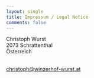 ```yaml
---
layout: single
title: Impressum / Legal Notice
comments: false
---
```


Christoph Wurst<br>
2073 Schrattenthal<br>
Österreich<br>
<br>

christoph@winzerhof-wurst.at
